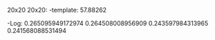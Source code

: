 20x20 20x20:
-template: 57.88262

-Log:
    0.265095949172974
    0.264508008956909
    0.243597984313965
    0.241568088531494

    
